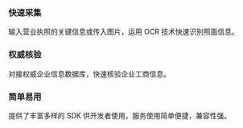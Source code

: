 ### 快速采集
输入营业执照的关键信息或传入图片，运用 OCR 技术快速识别照面信息。

### 权威核验
对接权威企业信息数据库，快速核验企业工商信息。

### 简单易用
提供了丰富多样的 SDK 供开发者使用，服务使用简单便捷，兼容性强。
